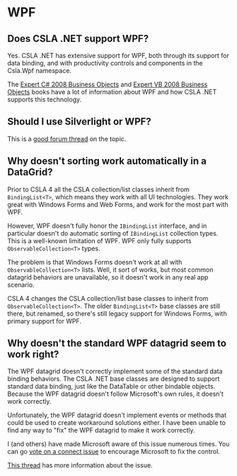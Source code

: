 # WPF

## Does CSLA .NET support WPF?

Yes. CSLA .NET has extensive support for WPF, both through its support for data binding, and with productivity controls and components in the Csla.Wpf namespace.

The [Expert C# 2008 Business Objects](https://www.apress.com/us/book/9781430210191#otherversion=9781430210207) and [Expert VB 2008 Business Objects](http://www.apress.com/9781430216384) books have a lot of information about WPF and how CSLA .NET supports this technology.

<!-- Starting with CSLA .NET 4.0, the base collection types will fully support WPF binding. [See this page](WpfCollectionBinding) for more information. -->

## Should I use Silverlight or WPF?

This is a [good forum thread](https://cslanet.com/old-forum/10245.html) on the topic.
<!-- and you can read [Rocky's thoughts](SilverlightOrWpf). -->

<!-- ##Does CSLA .NET work with the MVVM pattern?
Yes. [Click here](Mvvm) for more information.
-->

## Why doesn't sorting work automatically in a DataGrid?

Prior to CSLA 4 all the CSLA collection/list classes inherit from `BindingList<T>`, which means they work with all UI technologies. They work great with Windows Forms and Web Forms, and work for the most part with WPF.

However, WPF doesn't fully honor the `IBindingList` interface, and in particular doesn't do automatic sorting of `IBindingList` collection types. This is a well-known limitation of WPF. WPF only fully supports `ObservableCollection<T>` types.

The problem is that Windows Forms doesn't work at all with `ObservableCollection<T>` lists. Well, it sort of works, but most common datagrid behaviors are unavailable, so it doesn't work in any real app scenario.

CSLA 4 changes the CSLA collection/list base classes to inherit from `ObservableCollection<T>`. The older `BindingList<T>` base classes are still there, but renamed, so there's still legacy support for Windows Forms, with primary support for WPF.

## Why doesn't the standard WPF datagrid seem to work right?

The WPF datagrid doesn't correctly implement some of the standard data binding behaviors. The CSLA .NET base classes are designed to support standard data binding, just like the DataTable or other bindable objects. Because the WPF datagrid doesn't follow Microsoft's own rules, it doesn't work correctly.

Unfortunately, the WPF datagrid doesn't implement events or methods that could be used to create workaround solutions either. I have been unable to find any way to "fix" the WPF datagrid to make it work correctly.

I (and others) have made Microsoft aware of this issue numerous times. You can go [vote on a connect issue](https://connect.microsoft.com/WPF/feedback/details/675473/wpf-datagrid-add-new-behaviour-and-ieditableobject-invocation) to encourage Microsoft to fix the control.

[This thread](https://cslanet.com/old-forum/10233.html) has more information about the issue.
